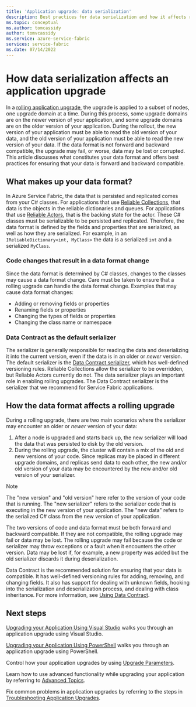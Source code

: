 ```yaml
---
title: 'Application upgrade: data serialization' 
description: Best practices for data serialization and how it affects rolling application upgrades.
ms.topic: conceptual
ms.author: tomcassidy
author: tomvcassidy
ms.service: azure-service-fabric
services: service-fabric
ms.date: 07/14/2022
---
```


# How data serialization affects an application upgrade
In a [rolling application upgrade](service-fabric-application-upgrade.md), the upgrade is applied to a subset of nodes, one upgrade domain at a time. During this process, some upgrade domains are on the newer version of your application, and some upgrade domains are on the older version of your application. During the rollout, the new version of your application must be able to read the old version of your data, and the old version of your application must be able to read the new version of your data. If the data format is not forward and backward compatible, the upgrade may fail, or worse, data may be lost or corrupted. This article discusses what constitutes your data format and offers best practices for ensuring that your data is forward and backward compatible.

## What makes up your data format?
In Azure Service Fabric, the data that is persisted and replicated comes from your C# classes. For applications that use [Reliable Collections](service-fabric-reliable-services-reliable-collections.md), that data is the objects in the reliable dictionaries and queues. For applications that use [Reliable Actors](service-fabric-reliable-actors-introduction.md), that is the backing state for the actor. These C# classes must be serializable to be persisted and replicated. Therefore, the data format is defined by the fields and properties that are serialized, as well as how they are serialized. For example, in an `IReliableDictionary<int, MyClass>` the data is a serialized `int` and a serialized `MyClass`.

### Code changes that result in a data format change
Since the data format is determined by C# classes, changes to the classes may cause a data format change. Care must be taken to ensure that a rolling upgrade can handle the data format change. Examples that may cause data format changes:

* Adding or removing fields or properties
* Renaming fields or properties
* Changing the types of fields or properties
* Changing the class name or namespace

### Data Contract as the default serializer
The serializer is generally responsible for reading the data and deserializing it into the current version, even if the data is in an older or *newer* version. The default serializer is the [Data Contract serializer](/dotnet/framework/wcf/feature-details/using-data-contracts), which has well-defined versioning rules. Reliable Collections allow the serializer to be overridden, but Reliable Actors currently do not. The data serializer plays an important role in enabling rolling upgrades. The Data Contract serializer is the serializer that we recommend for Service Fabric applications.

## How the data format affects a rolling upgrade
During a rolling upgrade, there are two main scenarios where the serializer may encounter an older or *newer* version of your data:

1. After a node is upgraded and starts back up, the new serializer will load the data that was persisted to disk by the old version.
2. During the rolling upgrade, the cluster will contain a mix of the old and new versions of your code. Since replicas may be placed in different upgrade domains, and replicas send data to each other, the new and/or old version of your data may be encountered by the new and/or old version of your serializer.

> [!NOTE]
> The "new version" and "old version" here refer to the version of your code that is running. The "new serializer" refers to the serializer code that is executing in the new version of your application. The "new data" refers to the serialized C# class from the new version of your application.
> 
> 

The two versions of code and data format must be both forward and backward compatible. If they are not compatible, the rolling upgrade may fail or data may be lost. The rolling upgrade may fail because the code or serializer may throw exceptions or a fault when it encounters the other version. Data may be lost if, for example, a new property was added but the old serializer discards it during deserialization.

Data Contract is the recommended solution for ensuring that your data is compatible. It has well-defined versioning rules for adding, removing, and changing fields. It also has support for dealing with unknown fields, hooking into the serialization and deserialization process, and dealing with class inheritance. For more information, see [Using Data Contract](/dotnet/framework/wcf/feature-details/using-data-contracts).

## Next steps
[Upgrading your Application Using Visual Studio](service-fabric-application-upgrade-tutorial.md) walks you through an application upgrade using Visual Studio.

[Upgrading your Application Using PowerShell](service-fabric-application-upgrade-tutorial-powershell.md) walks you through an application upgrade using PowerShell.

Control how your application upgrades by using [Upgrade Parameters](service-fabric-application-upgrade-parameters.md).

Learn how to use advanced functionality while upgrading your application by referring to [Advanced Topics](service-fabric-application-upgrade-advanced.md).

Fix common problems in application upgrades by referring to the steps in [Troubleshooting Application Upgrades](service-fabric-application-upgrade-troubleshooting.md).
